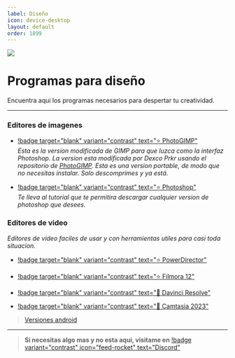 ```yaml
---
label: Diseño
icon: device-desktop
layout: default
order: 1899
---
```



![](https://i.postimg.cc/BbV5rd86/PC-dise-o.png)
# Programas para diseño
Encuentra aqui los programas necesarios para despertar tu creatividad.

---

### Editores de imagenes

- [!badge target="blank" variant="contrast" text="⭐  PhotoGIMP"](https://drive.google.com/file/d/1I1hk13D08wFQv6kIeiRb0vJCLgMzkmHd/view?usp=sharing)      
*Esta es la version modificada de GIMP para que luzca como la interfaz Photoshop. La version esta modificada por Dexco Prkr usando el repositorio de [PhotoGIMP](https://github.com/Diolinux/PhotoGIMP). Esta es una version portable, de modo que no necesitas instalar. Solo descomprimes y ya está.*     

- [!badge target="blank" variant="contrast" text="⭐  Photoshop"](https://noiroom.dexco.workers.dev/tutoriales/adobecc/#programas-parchados-para-doomies)     
*Te lleva al tutorial que te permitira descargar cualquier version de photoshop que desees.*

### Editores de video

*Editores de video faciles de usar y con herramientas utiles para casi toda situacion.*       

- [!badge target="blank" variant="contrast" text="⭐  PowerDirector"](https://sanet.st/blogs/samura1-/cyberlink_powerdirector_ultimate_v.4611148.html)

- [!badge target="blank" variant="contrast" text="⭐  Filmora 12"](https://sanet.st/blogs/hotsoftwarev2/wondershare_filmora_x_multilingual.4574727.html)

- [!badge target="blank" variant="contrast" text="🔷  Davinci Resolve"](https://www.blackmagicdesign.com/products/davinciresolve)

- [!badge target="blank" variant="contrast" text="🔷  Camtasia 2023"](https://sanet.st/blogs/mordigian/techsmith_camtasia_x_multilingual.4610552.html)

> [Versiones android](/moviles/m-diseño.md)     


---

> **Si necesitas algo mas y no esta aqui, visitame en** [!badge variant="contrast" icon="feed-rocket" text="Discord"](https://discord.gg/hVKeY3uEru) 